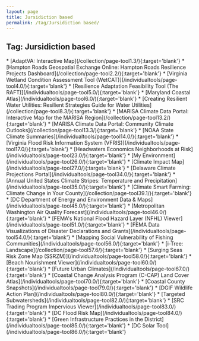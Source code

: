```yaml
---
layout: page
title: Jursidiction based
permalink: /tag/Jursidiction based/
---
```

<h2>Tag: Jursidiction based</h2>
* [AdaptVA: Interactive Map](/collection/page-tool1.3/){:target='blank'}
* [Hampton Roads Geospatial Exchange Online: Hampton Roads Resilience Projects Dashboard](/collection/page-tool2.2/){:target='blank'}
* [Virginia Wetland Condition Assessment Tool (WetCAT)](/individualtools/page-tool4.0/){:target='blank'}
* [Resilience Adaptation Feasibility Tool (The RAFT)](/individualtools/page-tool5.0/){:target='blank'}
* [Maryland Coastal Atlas](/individualtools/page-tool6.0/){:target='blank'}
* [Creating Resilient Water Utilities: Resilient Strategies Guide for Water Utilities](/collection/page-tool8.3/){:target='blank'}
* [MARISA Climate Data Portal: Interactive Map for the MARISA Region](/collection/page-tool13.2/){:target='blank'}
* [MARISA Climate Data Portal: Community Climate Outlooks](/collection/page-tool13.3/){:target='blank'}
* [NOAA State Climate Summaries](/individualtools/page-tool14.0/){:target='blank'}
* [Virginia Flood Risk Information System (VFRIS)](/individualtools/page-tool17.0/){:target='blank'}
* [Headwaters Economics Neighborhoods at Risk](/individualtools/page-tool23.0/){:target='blank'}
* [My Environment](/individualtools/page-tool26.0/){:target='blank'}
* [Climate Impact Map](/individualtools/page-tool27.0/){:target='blank'}
* [Delaware Climate Projections Portal](/individualtools/page-tool34.0/){:target='blank'}
* [Annual United States Climate Stripes: Temperature and Precipitation](/individualtools/page-tool35.0/){:target='blank'}
* [Climate Smart Farming: Climate Change in Your County](/collection/page-tool39.1/){:target='blank'}
* [DC Department of Energy and Environment Data & Maps](/individualtools/page-tool45.0/){:target='blank'}
* [Metropolitan Washington Air Quality Forecast](/individualtools/page-tool46.0/){:target='blank'}
* [FEMA's National Flood Hazard Layer (NFHL) Viewer](/individualtools/page-tool51.0/){:target='blank'}
* [FEMA Data Visualizations of Disaster Declarations and Grants](/individualtools/page-tool54.0/){:target='blank'}
* [Mapping Social Vulnerability of Fishing Communities](/individualtools/page-tool56.0/){:target='blank'}
* [i-Tree: Landscape](/collection/page-tool57.6/){:target='blank'}
* [Surging Seas Risk Zone Map (SSRZM)](/individualtools/page-tool58.0/){:target='blank'}
* [Beach Nourishment Viewer](/individualtools/page-tool60.0/){:target='blank'}
* [Future Urban Climates](/individualtools/page-tool67.0/){:target='blank'}
* [Coastal Change Analysis Program (C-CAP) Land Cover Atlas](/individualtools/page-tool70.0/){:target='blank'}
* [Coastal County Snapshots](/individualtools/page-tool79.0/){:target='blank'}
* [DGIF Wildlife Action Plan](/individualtools/page-tool80.0/){:target='blank'}
* [Targeted Subwatersheds](/individualtools/page-tool82.0/){:target='blank'}
* [SRC Trading Program Impervious Viewer](/individualtools/page-tool83.0/){:target='blank'}
* [DC Flood Risk Map](/individualtools/page-tool84.0/){:target='blank'}
* [Green Infrastructure Practices in the District](/individualtools/page-tool85.0/){:target='blank'}
* [DC Solar Tool](/individualtools/page-tool86.0/){:target='blank'}
